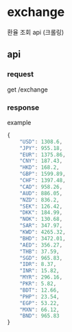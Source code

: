 # exchange
환율 조회 api (크롤링)

## api

### request
get /exchange

### response

example 

```js
{
	"USD": 1308.6,
	"JPY": 955.18,
	"EUR": 1375.86,
	"CNY": 187.43,
	"HKD": 168.2,
	"GBP": 1599.89,
	"CHF": 1397.48,
	"CAD": 958.26,
	"AUD": 886.05,
	"NZD": 836.2,
	"SEK": 126.42,
	"DKK": 184.99,
	"NOK": 130.68,
	"SAR": 347.97,
	"KWD": 4265.32,
	"BHD": 3472.01,
	"AED": 356.27,
	"THB": 37.59,
	"SGD": 965.83,
	"IDR": 8.37,
	"INR": 15.82,
	"MYR": 296.16,
	"PKR": 5.82,
	"BDT": 12.66,
	"PHP": 23.54,
	"EGP": 53.22,
	"MXN": 66.12,
	"BND": 965.83
}


```

